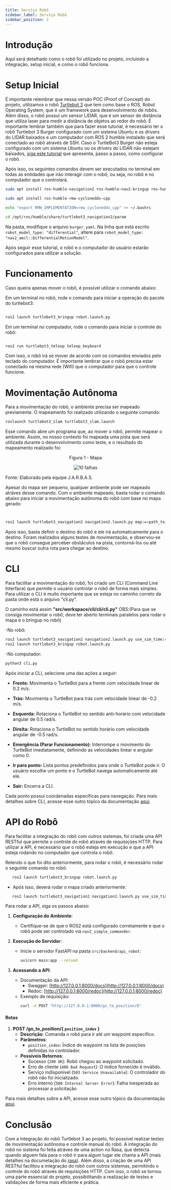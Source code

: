 ```yaml
---
title: Serviço Robô
sidebar_label: Serviço Robô
sidebar_position: 2
---
```


# Introdução

Aqui será detalhado como o robô foi utilizado no projeto, incluindo a integração, setup inicial, e como o robô funciona.

# Setup Inicial

É importante relembrar que nessa versão POC (Proof of Concept) do projeto, utilizamos o robô [Turtlebot 3](https://emanual.robotis.com/docs/en/platform/turtlebot3/overview/) que tem como base o ROS, Robot Operating System, que é um framework para desenvolvimento de robôs. Além disso, o robô possui um sensor LIDAR, que é um sensor de distância que utiliza laser para medir a distância de objetos ao redor do robô. É importante lembrar também que para fazer esse tutorial, é necessário ter o robô Turtlebot 3 Burger configurado com um sistema Ubuntu e os drivers do LIDAR baixados e um computador com ROS 2 humble instalado que será conectado ao robô através de SSH. Caso o TurtleBot3 Burger não esteja configurado com um sistema Ubuntu ou os drivers do LIDAR não estejam baixados, [siga este tutorial](https://rmnicola.github.io/m6-ec-encontros/setupturtle) que apresenta, passo a passo, como configurar o robô.

Após isso, os seguintes comandos devem ser executados no terminal em todas as entidades que irão interagir com o robô, ou seja, no robô e no computador que o controlará.

```bash
sudo apt install ros-humble-navigation2 ros-humble-nav2-bringup ros-humble-turtlebot3*
```

```bash
sudo apt install ros-humble-rmw-cyclonedds-cpp
```

```bash
echo "export RMW_IMPLEMENTATION=rmw_cyclonedds_cpp" >> ~/.bashrc
```

```bash
cd /opt/ros/humble/share/turtlebot3_navigation2/param
```

Na pasta, modifique o arquivo `burger.yaml`. Na linha que está escrito `robot_model_type: "differential"`, altere para `robot_model_type: "nav2_amcl::DifferentialMotionModel"`.

Após seguir esse tutorial, o robô e o computador do usuário estarão configurados para utilizar a solução.

# Funcionamento

Caso queira apenas mover o robô, é possível utilizar o comando abaixo:

Em um terminal no robô, rode o comando para iniciar a operação do pacote do turtlebot3:

```bash

ros2 launch turtlebot3_bringup robot.launch.py

```

Em um terminal no computador, rode o comando para iniciar o controle do robô:

```bash

ros2 run turtlebot3_teleop teleop_keyboard

```

Com isso, o robô irá se mover de acordo com os comandos enviados pelo teclado do computador. É importante lembrar que o robô precisa estar conectado na mesma rede (Wifi) que o computador para que o controle funcione.

# Movimentação Autônoma

Para a movimentação do robô, o ambiente precisa ser mapeado previamente. O mapeamento foi realizado utilizando o seguinte comando:

```bash
roslaunch turtlebot3_slam turtlebot3_slam.launch
```

Esse comando abre um programa que, ao mover o robô, permite mapear o ambiente. Assim, no nosso contexto foi mapeada uma pista que será utilizada durante o desenvolvimento como teste, e o resultado do mapeamento realizado foi:

<p align="center"> Figura 1 - Mapa </p>
<div align="center" class="zoom-image">
  <img src={require('../../static/img/sprint-2/map.png').default} alt="10 falhas"/>
</div>
<p style={{textAlign: 'center'}}>Fonte: Elaborado pela equipe J.A.R.B.A.S.</p>

Apesar do mapa ser pequeno, qualquer ambiente pode ser mapeado atráves desse comando. Com o ambiente mapeado, basta rodar o comando abaixo para iniciar a movimentação autônoma do robô com base no mapa gerado:

```bash


ros2 launch turtlebot3_navigation2 navigation2.launch.py map:=<path_to_map.yaml>

```

Apos isso, basta definir o destino do robô e ele irá automaticamente para o destino. Foram realizados alguns testes de movimentação, e observou-se que o robô consegue perceber obstáculos na pista, contorná-los ou até mesmo buscar outra rota para chegar ao destino.

# CLI

Para facilitar a movimentação do robô, foi criado um CLI (Command Line Interface) que permite o usuário controlar o robô de forma mais simples. Para utilizar o CLI é muito importante que se esteja no caminho correto da pasta onde está o arquivo "cli.py".

O caminho está assim **"src/workspace/cli/cli/cli.py"**
OBS:(Para que se consiga movimentar o robô, deve ter aberto terminais paralelos para rodar o mapa e o bringup no robô)

-No robô:
```bash
ros2 launch turtlebot3_navigation2 navigation2.launch.py use_sim_time:=False map:=<caminho do mapa>.yaml
ros2 launch turtlebot3_bringup robot.launch.py
```

-No computador:
```bash
python3 cli.py
```

Após iniciar a CLI, selecione uma das ações a seguir:

- **Frente:** Movimenta o TurtleBot para a frente com velocidade linear de 0.2 m/s.
    
- **Trás:** Movimenta o TurtleBot para trás com velocidade linear de -0.2 m/s.
  
- **Esquerda:** Rotaciona o TurtleBot no sentido anti-horário com velocidade angular de 0.5 rad/s.

- **Direita:** Rotaciona o TurtleBot no sentido horário com velocidade angular de -0.5 rad/s.

- **Emergência (Parar Funcionamento):** Interrompe o movimento do TurtleBot imediatamente, definindo as velocidades linear e angular como 0.

- **Ir para ponto:** Lista pontos predefinidos para onde o TurtleBot pode ir. O usuário escolhe um ponto e o TurtleBot navega automaticamente até ele.
    
- **Sair:** Encerra a CLI.

Cada ponto possui coordenadas específicas para navegação. Para mais detalhes sobre CLI, acesse esse outro tópico da documentação [aqui](../Sprint%202/Mov_robo/cli.md).

# API do Robô

Para facilitar a integração do robô com outros sistemas, foi criada uma API RESTful que permite o controle do robô através de requisições HTTP. Para utilizar a API, é necessário que o robô esteja em execução e que a API esteja rodando no computador que controla o robô.

Relendo o que foi dito anteriormente, para rodar o robô, é necessário rodar o seguinte comando no robô:

```bash
   ros2 launch turtlebot3_bringup robot.launch.py
```

- Após isso, deverá rodar o mapa criado anteriormente:

```bash
   ros2 launch turtlebot3_navigation2 navigation2.launch.py use_sim_time:=True map:=<caminho-do-mapa>.yaml
```

Para rodar a API, siga os passos abaixo:

1. **Configuração do Ambiente**:
   - Certifique-se de que o ROS2 está configurado corretamente e que o robô pode ser controlado via `nav2_simple_commander`.

2. **Execução do Servidor**:
   - Inicie o servidor FastAPI na pasta `src/backend/api_robot`:
     ```bash
     uvicorn main:app --reload
     ```

3. **Acessando a API**:
   - Documentação da API:
     - Swagger: [http://127.0.0.1:8000/docs](http://127.0.0.1:8000/docs)
     - Redoc: [http://127.0.0.1:8000/redoc](http://127.0.0.1:8000/redoc)
   - Exemplo de requisição:
     ```bash
     curl -X POST "http://127.0.0.1:8000/go_to_position/0"
     ```

#### **Rotas**
1. **POST /go_to_position/{ `position_index` }**
   - **Descrição**: Comanda o robô para ir até um waypoint específico.
   - **Parâmetros**:
     - `position_index`: Índice do waypoint na lista de posições definidas no controlador.
   - **Possíveis Retornos**:
     - Sucesso (`200 OK`): Robô chegou ao waypoint solicitado.
     - Erro de cliente (`400 Bad Request`): O índice fornecido é inválido.
     - Serviço indisponível (`503 Service Unavailable`): O controlador do robô não foi inicializado.
     - Erro interno (`500 Internal Server Error`): Falha inesperada ao processar a solicitação

Para mais detalhes sobre a API, acesse esse outro tópico da documentação [aqui](../Sprint%203/api_robot.md).

# Conclusão

Com a integração do robô Turtlebot 3 ao projeto, foi possível realizar testes de movimentação autônoma e controle manual do robô. A integração do robô no sistema foi feita atráves de uma action no Rasa, que detecta quando alguem fala para o robô ir para algum lugar ele chama a API (mais detalhes na documetação do [rasa](chatbot.md)). Além disso, a criação de uma API RESTful facilitou a integração do robô com outros sistemas, permitindo o controle do robô através de requisições HTTP. Com isso, o robô se tornou uma parte essencial do projeto, possibilitando a realização de testes e validações de forma mais eficiente e prática.


